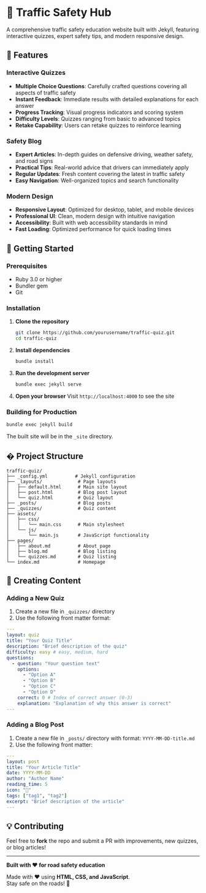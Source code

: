 # 🚦 Traffic Safety Hub

A comprehensive traffic safety education website built with Jekyll, featuring interactive quizzes, expert safety tips, and modern responsive design.

## 🌟 Features

### Interactive Quizzes
- **Multiple Choice Questions**: Carefully crafted questions covering all aspects of traffic safety
- **Instant Feedback**: Immediate results with detailed explanations for each answer
- **Progress Tracking**: Visual progress indicators and scoring system
- **Difficulty Levels**: Quizzes ranging from basic to advanced topics
- **Retake Capability**: Users can retake quizzes to reinforce learning

### Safety Blog
- **Expert Articles**: In-depth guides on defensive driving, weather safety, and road signs
- **Practical Tips**: Real-world advice that drivers can immediately apply
- **Regular Updates**: Fresh content covering the latest in traffic safety
- **Easy Navigation**: Well-organized topics and search functionality

### Modern Design
- **Responsive Layout**: Optimized for desktop, tablet, and mobile devices
- **Professional UI**: Clean, modern design with intuitive navigation
- **Accessibility**: Built with web accessibility standards in mind
- **Fast Loading**: Optimized performance for quick loading times

## 🚀 Getting Started

### Prerequisites
- Ruby 3.0 or higher
- Bundler gem
- Git

### Installation

1. **Clone the repository**
   ```bash
   git clone https://github.com/yourusername/traffic-quiz.git
   cd traffic-quiz
   ```

2. **Install dependencies**
   ```bash
   bundle install
   ```

3. **Run the development server**
   ```bash
   bundle exec jekyll serve
   ```

4. **Open your browser**
   Visit `http://localhost:4000` to see the site

### Building for Production

```bash
bundle exec jekyll build
```

The built site will be in the `_site` directory.

## � Project Structure

```
traffic-quiz/
├── _config.yml          # Jekyll configuration
├── _layouts/             # Page layouts
│   ├── default.html      # Main site layout
│   ├── post.html         # Blog post layout
│   └── quiz.html         # Quiz layout
├── _posts/               # Blog posts
├── _quizzes/             # Quiz content
├── assets/
│   ├── css/
│   │   └── main.css      # Main stylesheet
│   └── js/
│       └── main.js       # JavaScript functionality
├── pages/
│   ├── about.md          # About page
│   ├── blog.md           # Blog listing
│   └── quizzes.md        # Quiz listing
└── index.md              # Homepage
```

## 🎯 Creating Content

### Adding a New Quiz

1. Create a new file in `_quizzes/` directory
2. Use the following front matter format:

```yaml
---
layout: quiz
title: "Your Quiz Title"
description: "Brief description of the quiz"
difficulty: easy # easy, medium, hard
questions:
  - question: "Your question text"
    options:
      - "Option A"
      - "Option B"
      - "Option C"
      - "Option D"
    correct: 0 # Index of correct answer (0-3)
    explanation: "Explanation of why this answer is correct"
---
```

### Adding a Blog Post

1. Create a new file in `_posts/` directory with format: `YYYY-MM-DD-title.md`
2. Use the following front matter:

```yaml
---
layout: post
title: "Your Article Title"
date: YYYY-MM-DD
author: "Author Name"
reading_time: 5
icon: "🚗"
tags: ["tag1", "tag2"]
excerpt: "Brief description of the article"
---
```

## 💡 Contributing
Feel free to **fork** the repo and submit a PR with improvements, new quizzes, or blog articles!

---

**Built with ❤️ for road safety education**

Made with ❤️ using **HTML, CSS, and JavaScript**.  
Stay safe on the roads! 🚦  
